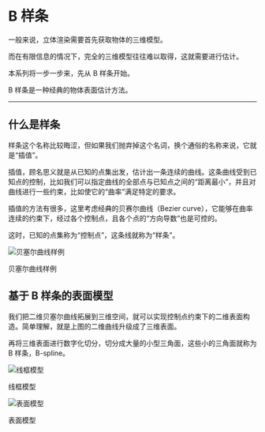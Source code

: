 # B 样条

一般来说，立体渲染需要首先获取物体的三维模型。

而在有限信息的情况下，完全的三维模型往往难以取得，这就需要进行估计。

本系列将一步一步来，先从 B 样条开始。

B 样条是一种经典的物体表面估计方法。

---

## 什么是样条

样条这个名称比较晦涩，但如果我们抛弃掉这个名词，换个通俗的名称来说，它就是“插值”。

插值，顾名思义就是从已知的点集出发，估计出一条连续的曲线。这条曲线受到已知点的控制，比如我们可以指定曲线的全部点与已知点之间的“距离最小”，并且对曲线进行一些约束，比如使它的“曲率”满足特定的要求。

插值的方法有很多，这里考虑经典的贝赛尔曲线（Bezier curve），它能够在曲率连续的约束下，经过各个控制点，且各个点的“方向导数”也是可控的。

这时，已知的点集称为“控制点”，这条线就称为“样条”。

![贝塞尔曲线样例](B%E6%A0%B7%E6%9D%A1%20f824fb3ea66b416b8d91ece400868cd0/Untitled.png)

贝塞尔曲线样例

## 基于 B 样条的表面模型

我们把二维贝塞尔曲线拓展到三维空间，就可以实现控制点约束下的二维表面构造。简单理解，就是上图的二维曲线升级成了三维表面。

再将三维表面进行数字化切分，切分成大量的小型三角面，这些小的三角面就称为 B 样条，B-spline。

![线框模型](B%E6%A0%B7%E6%9D%A1%20f824fb3ea66b416b8d91ece400868cd0/Snipaste_2022-09-06_20-26-58.png)

线框模型

![表面模型](B%E6%A0%B7%E6%9D%A1%20f824fb3ea66b416b8d91ece400868cd0/Snipaste_2022-09-06_20-27-03.png)

表面模型
